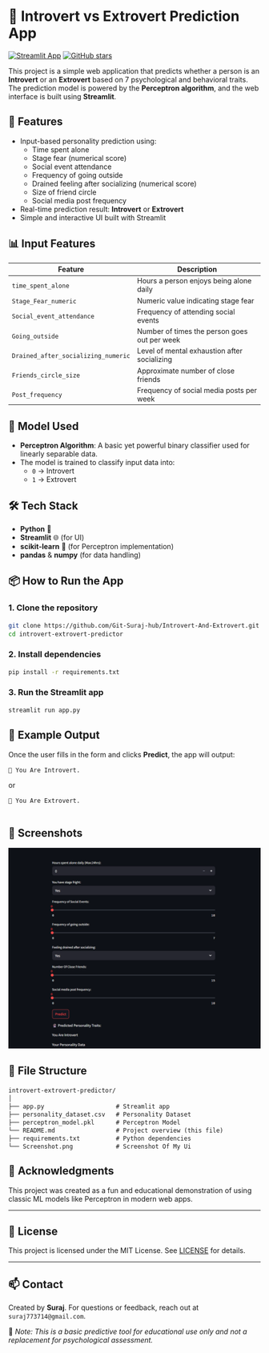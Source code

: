 
# 🧠 Introvert vs Extrovert Prediction App
[![Streamlit App](https://static.streamlit.io/badges/streamlit_badge_black_white.svg)](https://introvert-and-extrovert.streamlit.app/)
[![GitHub stars](https://img.shields.io/github/stars/Git-Suraj-hub/Introvert-And-Extrovert?style=social)](https://github.com/Git-Suraj-hub/Introvert-And-Extrovert.git)

This project is a simple web application that predicts whether a person is an **Introvert** or an **Extrovert** based on 7 psychological and behavioral traits. The prediction model is powered by the **Perceptron algorithm**, and the web interface is built using **Streamlit**.

## 🚀 Features

- Input-based personality prediction using:
  - Time spent alone
  - Stage fear (numerical score)
  - Social event attendance
  - Frequency of going outside
  - Drained feeling after socializing (numerical score)
  - Size of friend circle
  - Social media post frequency
- Real-time prediction result: **Introvert** or **Extrovert**
- Simple and interactive UI built with Streamlit

## 📊 Input Features

| Feature                        | Description                                                |
|-------------------------------|------------------------------------------------------------|
| `time_spent_alone`            | Hours a person enjoys being alone daily                    |
| `Stage_Fear_numeric`          | Numeric value indicating stage fear     |
| `Social_event_attendance`     | Frequency of attending social events                       |
| `Going_outside`               | Number of times the person goes out per week               |
| `Drained_after_socializing_numeric` | Level of mental exhaustion after socializing  |
| `Friends_circle_size`         | Approximate number of close friends                        |
| `Post_frequency`              | Frequency of social media posts per week                   |

## 🧠 Model Used

- **Perceptron Algorithm**: A basic yet powerful binary classifier used for linearly separable data.
- The model is trained to classify input data into:
  - `0` → Introvert  
  - `1` → Extrovert

## 🛠️ Tech Stack

- **Python** 🐍
- **Streamlit** 🌐 (for UI)
- **scikit-learn** 🤖 (for Perceptron implementation)
- **pandas** & **numpy** (for data handling)

## 📦 How to Run the App

### 1. Clone the repository

```bash
git clone https://github.com/Git-Suraj-hub/Introvert-And-Extrovert.git
cd introvert-extrovert-predictor
```

### 2. Install dependencies

```bash
pip install -r requirements.txt
```

### 3. Run the Streamlit app

```bash
streamlit run app.py
```

## 🧪 Example Output

Once the user fills in the form and clicks **Predict**, the app will output:
```
🔮 You Are Introvert.
```
or
```
🎉 You Are Extrovert.


```

## 📸 Screenshots

![Screenshot](Screenshot.png)

## 📁 File Structure

```
introvert-extrovert-predictor/
│
├── app.py                    # Streamlit app
├── personality_dataset.csv   # Personality Dataset
├── perceptron_model.pkl      # Perceptron Model
└── README.md                 # Project overview (this file)
├── requirements.txt          # Python dependencies
└── Screenshot.png            # Screenshot Of My Ui
```

## 🙌 Acknowledgments

This project was created as a fun and educational demonstration of using classic ML models like Perceptron in modern web apps.

---
## 📄 License

This project is licensed under the MIT License. See [LICENSE](LICENSE) for details.

---

## 📫 Contact

Created by **Suraj**. For questions or feedback, reach out at `suraj773714@gmail.com`.


🧩 *Note: This is a basic predictive tool for educational use only and not a replacement for psychological assessment.*
